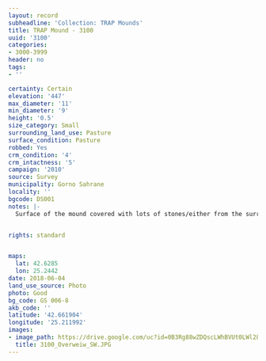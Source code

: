 ```yaml
---
layout: record
subheadline: 'Collection: TRAP Mounds'
title: TRAP Mound - 3100
uuid: '3100'
categories:
- 3000-3999
header: no
tags:
- ''

certainty: Certain
elevation: '447'
max_diameter: '11'
min_diameter: '9'
height: '0.5'
size_category: Small
surrounding_land_use: Pasture
surface_condition: Pasture
robbed: Yes
crm_condition: '4'
crm_intactness: '5'
campaign: '2010'
source: Survey
municipality: Gorno Sahrane
locality: ''
bgcode: DS001
notes: |-
  Surface of the mound covered with lots of stones/either from the surrounding pasture or from the mound.


rights: standard


maps:
  lat: 42.6285
  lon: 25.2442
date: 2018-06-04
land_use_source: Photo
photo: Good
bg_code: GS 006-8
akb_code: ''
latitude: '42.661904'
longitude: '25.211992'
images:
- image_path: https://drive.google.com/uc?id=0B3Rg88wZDQscLWhBVUt0LWl2LTA
  title: 3100_Overweiw_SW.JPG
---
```

